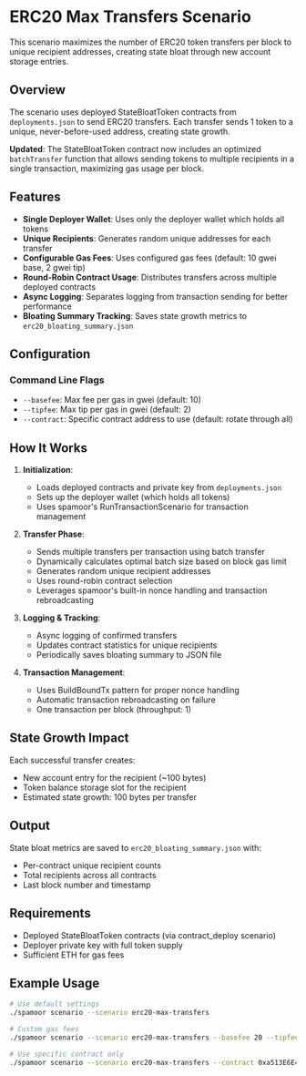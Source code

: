 # ERC20 Max Transfers Scenario

This scenario maximizes the number of ERC20 token transfers per block to unique recipient addresses, creating state bloat through new account storage entries.

## Overview

The scenario uses deployed StateBloatToken contracts from `deployments.json` to send ERC20 transfers. Each transfer sends 1 token to a unique, never-before-used address, creating state growth.

**Updated**: The StateBloatToken contract now includes an optimized `batchTransfer` function that allows sending tokens to multiple recipients in a single transaction, maximizing gas usage per block.

## Features

- **Single Deployer Wallet**: Uses only the deployer wallet which holds all tokens
- **Unique Recipients**: Generates random unique addresses for each transfer
- **Configurable Gas Fees**: Uses configured gas fees (default: 10 gwei base, 2 gwei tip)
- **Round-Robin Contract Usage**: Distributes transfers across multiple deployed contracts
- **Async Logging**: Separates logging from transaction sending for better performance
- **Bloating Summary Tracking**: Saves state growth metrics to `erc20_bloating_summary.json`

## Configuration

### Command Line Flags

- `--basefee`: Max fee per gas in gwei (default: 10)
- `--tipfee`: Max tip per gas in gwei (default: 2)
- `--contract`: Specific contract address to use (default: rotate through all)

## How It Works

1. **Initialization**:
   - Loads deployed contracts and private key from `deployments.json`
   - Sets up the deployer wallet (which holds all tokens)
   - Uses spamoor's RunTransactionScenario for transaction management

2. **Transfer Phase**:
   - Sends multiple transfers per transaction using batch transfer
   - Dynamically calculates optimal batch size based on block gas limit
   - Generates random unique recipient addresses
   - Uses round-robin contract selection
   - Leverages spamoor's built-in nonce handling and transaction rebroadcasting

3. **Logging & Tracking**:
   - Async logging of confirmed transfers
   - Updates contract statistics for unique recipients
   - Periodically saves bloating summary to JSON file

4. **Transaction Management**:
   - Uses BuildBoundTx pattern for proper nonce handling
   - Automatic transaction rebroadcasting on failure
   - One transaction per block (throughput: 1)

## State Growth Impact

Each successful transfer creates:
- New account entry for the recipient (~100 bytes)
- Token balance storage slot for the recipient
- Estimated state growth: 100 bytes per transfer

## Output

State bloat metrics are saved to `erc20_bloating_summary.json` with:
- Per-contract unique recipient counts
- Total recipients across all contracts
- Last block number and timestamp

## Requirements

- Deployed StateBloatToken contracts (via contract_deploy scenario)
- Deployer private key with full token supply
- Sufficient ETH for gas fees

## Example Usage

```bash
# Use default settings
./spamoor scenario --scenario erc20-max-transfers

# Custom gas fees
./spamoor scenario --scenario erc20-max-transfers --basefee 20 --tipfee 10

# Use specific contract only
./spamoor scenario --scenario erc20-max-transfers --contract 0xa513E6E4b8f2a923D98304ec87F64353C4D5C853
```

